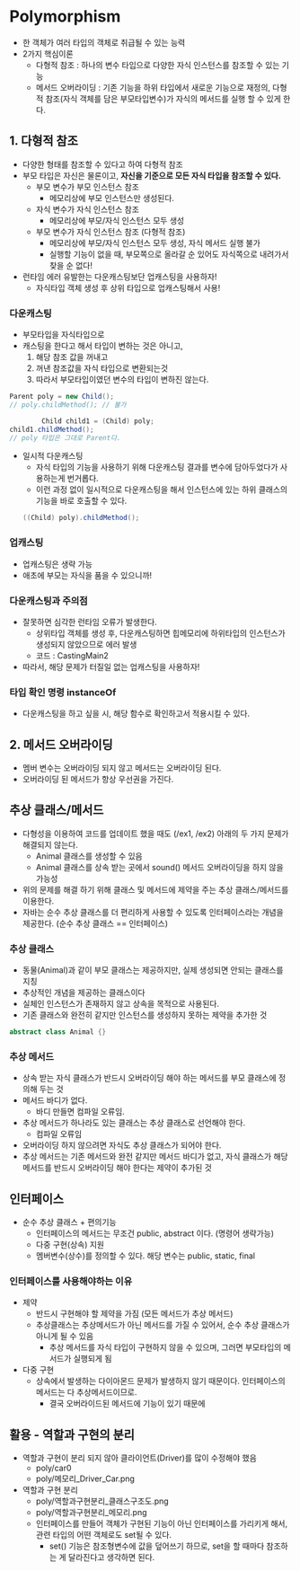 # Polymorphism
  - 한 객체가 여러 타입의 객체로 취급될 수 있는 능력 
  - 2가지 핵심이론
    - 다형적 참조 : 하나의 변수 타입으로 다양한 자식 인스턴스를 참조할 수 있는 기능
    - 메서드 오버라이딩 : 기존 기능을 하위 타입에서 새로운 기능으로 재정의, 다형적 참조(자식 객체를 담은 부모타입변수)가 자식의 메서드를 실행 할 수 있게 한다. 
    
## 1. 다형적 참조
- 다양한 형태를 참조할 수 있다고 하여 다형적 참조
- 부모 타입은 자신은 물론이고, **자신을 기준으로 모든 자식 타입을 참조할 수 있다.**
  - 부모 변수가 부모 인스턴스 참조
    - 메모리상에 부모 인스턴스만 생성된다. 
  - 자식 변수가 자식 인스턴스 참조
    - 메모리상에 부모/자식 인스턴스 모두 생성 
  - 부모 변수가 자식 인스턴스 참조 (다형적 참조)
    - 메모리상에 부모/자식 인스턴스 모두 생성, 자식 메서드 실행 불가 
    - 실행할 기능이 없을 때, 부모쪽으로 올라갈 순 있어도 자식쪽으로 내려가서 찾을 순 없다!
- 런타임 에러 유발한는 다운캐스팅보단 업캐스팅을 사용하자! 
  - 자식타입 객체 생성 후 상위 타입으로 업캐스팅해서 사용! 
  
### 다운캐스팅 
- 부모타입을 자식타입으로 
- 캐스팅을 한다고 해서 타입이 변하는 것은 아니고, 
  1. 해당 참조 값을 꺼내고
  2. 꺼낸 참조값을 자식 타입으로 변환되는것
  3. 따라서 부모타입이였던 변수의 타입이 변하진 않는다.
```java
Parent poly = new Child();
// poly.childMethod(); // 불가 

        Child child1 = (Child) poly;
child1.childMethod();
// poly 타입은 그대로 Parent다.
```
- 일시적 다운캐스팅
  - 자식 타입의 기능을 사용하기 위해 다운캐스팅 결과를 변수에 담아두었다가 사용하는게 번거롭다.
  - 이런 과정 없이 일시적으로 다운캐스팅을 해서 인스턴스에 있는 하위 클래스의 기능을 바로 호출할 수 있다.
  ```java
  ((Child) poly).childMethod();
  ```
### 업캐스팅 
- 업캐스팅은 생략 가능 
- 애초에 부모는 자식을 품을 수 있으니까!

### 다운캐스팅과 주의점 
- 잘못하면 심각한 런타임 오류가 발생한다.
  - 상위타입 객체를 생성 후, 다운캐스팅하면 힙메모리에 하위타입의 인스턴스가 생성되지 않았으므로 에러 발생
  - 코드 : CastingMain2
- 따라서, 해당 문제가 터질일 없는 업캐스팅을 사용하자! 

### 타입 확인 명령 instanceOf
- 다운캐스팅을 하고 싶을 시, 해당 함수로 확인하고서 적용시킬 수 있다. 


## 2. 메서드 오버라이딩
- 멤버 변수는 오버라이딩 되지 않고 메서드는 오버라이딩 된다. 
- 오버라이딩 된 메서드가 항상 우선권을 가진다. 

## 추상 클래스/메서드
- 다형성을 이용하여 코드를 업데이트 했을 때도 (/ex1, /ex2) 아래의 두 가지 문제가 해결되지 않는다.
  - Animal 클래스를 생성할 수 있음
  - Animal 클래스를 상속 받는 곳에서 sound() 메서드 오버라이딩을 하지 않을 가능성 
- 위의 문제를 해결 하기 위해 클래스 및 메서드에 제약을 주는 추상 클래스/메서드를 이용한다.
- 자바는 순수 추상 클래스를 더 편리하게 사용할 수 있도록 인터페이스라는 개념을 제공한다.  (순수 추상 클래스 == 인터페이스)

### 추상 클래스
- 동물(Animal)과 같이 부모 클래스는 제공하지만, 실제 생성되면 안되는 클래스를 지칭
- 추상적인 개념을 제공하는 클래스이다
- 실체인 인스턴스가 존재하지 않고 상속을 목적으로 사용된다. 
- 기존 클래스와 완전히 같지만 인스턴스를 생성하지 못하는 제약을 추가한 것
```java
abstract class Animal {}
```

### 추상 메서드 
- 상속 받는 자식 클래스가 반드시 오버라이딩 해야 하는 메서드를 부모 클래스에 정의해 두는 것
- 메서드 바디가 없다.
  - 바디 만들면 컴파일 오류임.
- 추상 메서드가 하나라도 있는 클래스는 추상 클래스로 선언해야 한다.
  - 컴파일 오류임
- 오버라이딩 하지 않으려면 자식도 추상 클래스가 되어야 한다. 
- 추상 메서드는 기존 메서드와 완전 같지만 메서드 바디가 없고, 자식 클래스가 해당 메서드를 반드시 오버라이딩 해야 한다는 제약이 추가된 것

## 인터페이스 
- 순수 추상 클래스 + 편의기능
  - 인터페이스의 메서드는 무조건 public, abstract 이다. (명령어 생략가능)
  - 다중 구현(상속) 지원
  - 멤버변수(상수)를 정의할 수 있다. 해당 변수는 public, static, final

### 인터페이스를 사용해야하는 이유
- 제약 
  - 반드시 구현해야 할 제약을 가짐 (모든 메서드가 추상 메서드)
  - 추상클래스는 추상메서드가 아닌 메서드를 가질 수 있어서, 순수 추상 클래스가 아니게 될 수 있음
    - 추상 메서드를 자식 타입이 구현하지 않을 수 있으며, 그러면 부모타입의 메서드가 실행되게 됨
- 다중 구현
  - 상속에서 발생하는 다이아몬드 문제가 발생하지 않기 때문이다. 인터페이스의 메서드는 다 추상메서드이므로.
    - 결국 오버라이드된 메서드에 기능이 있기 때문에 
  
## 활용 - 역할과 구현의 분리
- 역할과 구현이 분리 되지 않아 클라이언트(Driver)를 많이 수정해야 했음
  - poly/car0
  - poly/메모리_Driver_Car.png 
- 역할과 구현 분리
  - poly/역할과구현분리_클래스구조도.png
  - poly/역할과구현분리_메모리.png
  - 인터페이스를 만들어 객체가 구현된 기능이 아닌 인터페이스를 가리키게 해서, 관련 타입의 어떤 객체로도 set될 수 있다.
    - set() 기능은 참조형변수에 값을 덮어쓰기 하므로, set을 할 때마다 참조하는 게 달라진다고 생각하면 된다. 